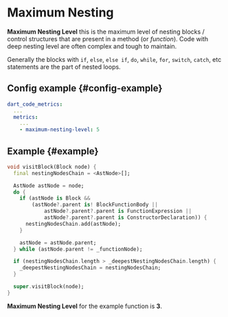 # Maximum Nesting

**Maximum Nesting Level** this is the maximum level of nesting blocks / control structures that are present in a method (or _function_). Code with deep nesting level are often complex and tough to maintain.

Generally the blocks with `if`, `else`, `else if`, `do`, `while`, `for`, `switch`, `catch`, etc statements are the part of nested loops.

## Config example {#config-example}

```yaml
dart_code_metrics:
  ...
  metrics:
    ...
    - maximum-nesting-level: 5
```

## Example {#example}

```dart
void visitBlock(Block node) {
  final nestingNodesChain = <AstNode>[];

  AstNode astNode = node;
  do {
    if (astNode is Block &&
        (astNode?.parent is! BlockFunctionBody ||
            astNode?.parent?.parent is FunctionExpression ||
            astNode?.parent?.parent is ConstructorDeclaration)) {
      nestingNodesChain.add(astNode);
    }

    astNode = astNode.parent;
  } while (astNode.parent != _functionNode);

  if (nestingNodesChain.length > _deepestNestingNodesChain.length) {
    _deepestNestingNodesChain = nestingNodesChain;
  }

  super.visitBlock(node);
}
```

**Maximum Nesting Level** for the example function is **3**.
